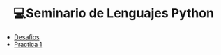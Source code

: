<h1 align="center"> 💻Seminario de Lenguajes Python </h1>

- [Desafios](/Documentos/Desafios.md)
- [Practica 1](/Documentos/Practica1.md)
